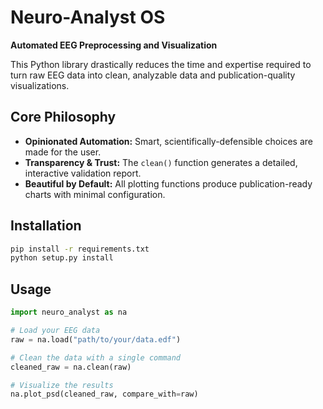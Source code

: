 # Neuro-Analyst OS

**Automated EEG Preprocessing and Visualization**

This Python library drastically reduces the time and expertise required to turn raw EEG data into clean, analyzable data and publication-quality visualizations.

## Core Philosophy

- **Opinionated Automation:** Smart, scientifically-defensible choices are made for the user.
- **Transparency & Trust:** The `clean()` function generates a detailed, interactive validation report.
- **Beautiful by Default:** All plotting functions produce publication-ready charts with minimal configuration.

## Installation

```bash
pip install -r requirements.txt
python setup.py install
```

## Usage

```python
import neuro_analyst as na

# Load your EEG data
raw = na.load("path/to/your/data.edf")

# Clean the data with a single command
cleaned_raw = na.clean(raw)

# Visualize the results
na.plot_psd(cleaned_raw, compare_with=raw)
```